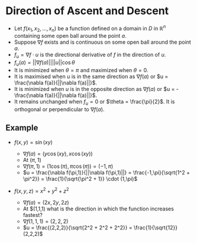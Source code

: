 # Direction of Ascent and Descent

- Let $f(x_1,x_2, \dots, x_n)$ be a function defined on a domain in $D$ in $\mathbb{R}^n$ containing some open ball around the point $a$.
- Suppose $\nabla f$ exists and is continuous on some open ball around the point $a$.
- $f_u = \nabla f \cdot u$ is the directional derivative of $f$ in the direction of $u$.
- $f_u(a) = ||\nabla f(a)|| ||u||\cos \theta$
- It is minimized when $\theta = \pi$ and maximized when $\theta = 0$.
- It is maximised when $u$ is in the same direction as $\nabla f(a)$ or $u = \frac{\nabla f(a)}{||\nabla f(a)||}$.
- It is minimized when $u$ is in the opposite direction as $\nabla f(a)$ or $u = -\frac{\nabla f(a)}{||\nabla f(a)||}$.
- It remains unchanged when $f_u = 0$ or $\theta = \frac{\pi}{2}$. It is orthogonal or perpendicular to $\nabla f(a)$.

## Example

- $f(x,y) = \sin(xy)$

  - $\nabla f(a) = (y\cos(xy),x\cos(xy))$
  - At $(\pi,1)$
  - $\nabla f(\pi,1) = (1 \cos(\pi), \pi \cos(\pi)) = (-1,\pi)$
  - $u = \frac{\nabla f(\pi,1)}{||\nabla f(\pi,1)||} = \frac{-1,\pi}{\sqrt{1^2 + \pi^2}} = \frac{1}{\sqrt{\pi^2 + 1}} \cdot (1,\pi)$

- $f(x,y,z) = x^2 + y^2 +z^2$
  - $\nabla f(a) = (2x,2y,2z)$
  - At $(1,1,1) what is the direction in which the function increases fastest?
  - $\nabla f(1,1,1) = (2,2,2)$
  - $u = \frac{(2,2,2)}{\sqrt{2^2 + 2^2 + 2^2}} = \frac{1}{\sqrt{12}}(2,2,2)$
